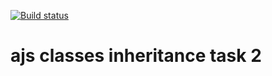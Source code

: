 [![Build status](https://ci.appveyor.com/api/projects/status/katix3fe6prorrcx?svg=true)](https://ci.appveyor.com/project/qvvverty/ajs-classes-inheritance-2)
# ajs classes inheritance task 2

